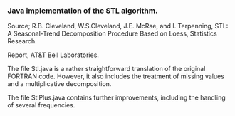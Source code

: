 ### Java implementation of the STL algorithm.

Source; R.B. Cleveland, W.S.Cleveland, J.E. McRae, and I. Terpenning, STL: A Seasonal-Trend Decomposition Procedure Based on Loess, Statistics Research. 

Report, AT&T Bell Laboratories.

The file Stl.java is a rather straightforward translation of the original FORTRAN code. However, it also includes the treatment of missing values and a multiplicative decomposition.

The file StlPlus.java contains further improvements, including the handling of several frequencies.

